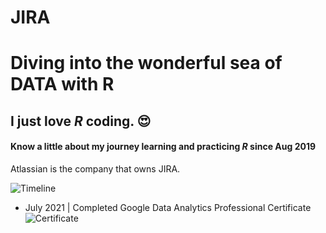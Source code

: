 # JIRA
# Diving into the wonderful sea of DATA with R
## I just love **_R_** coding. &#128525;
#### Know a little about my journey learning and practicing **_R_** since Aug 2019

Atlassian is the company that owns JIRA.

![Timeline](https://github.com/RosanaFSS/Timeline/blob/R-coding/giphy.gif)



* July 2021   | Completed Google Data Analytics Professional Certificate ![Certificate](https://github.com/RosanaFSS/Timeline/blob/main/CERTIFICATE_LANDING_PAGE_M474NZHHYG43.jpeg)

